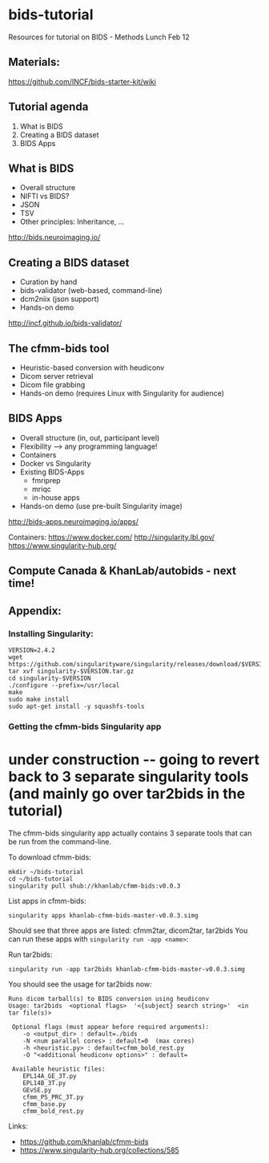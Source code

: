 # bids-tutorial
Resources for tutorial on BIDS - Methods Lunch Feb 12


##  Materials:
https://github.com/INCF/bids-starter-kit/wiki


## Tutorial agenda
1. What is BIDS
2. Creating a BIDS dataset
3. BIDS Apps




## What is BIDS

* Overall structure
* NIFTI vs BIDS?
* JSON
* TSV
* Other principles: Inheritance, ...

http://bids.neuroimaging.io/

## Creating a BIDS dataset

* Curation by hand
* bids-validator (web-based, command-line)
* dcm2niix (json support)
* Hands-on demo 

http://incf.github.io/bids-validator/

## The cfmm-bids tool 

* Heuristic-based conversion with heudiconv
* Dicom server retrieval
* Dicom file grabbing
* Hands-on demo (requires Linux with Singularity for audience)


## BIDS Apps

* Overall structure (in, out, participant level)
* Flexibility --> any programming language!
* Containers
* Docker vs Singularity
* Existing BIDS-Apps
  * fmriprep
  * mriqc
  * in-house apps 
* Hands-on demo (use pre-built Singularity image)

http://bids-apps.neuroimaging.io/apps/

Containers:
https://www.docker.com/
http://singularity.lbl.gov/
https://www.singularity-hub.org/

## Compute Canada & KhanLab/autobids - next time!

## Appendix:

### Installing Singularity:
```
VERSION=2.4.2
wget https://github.com/singularityware/singularity/releases/download/$VERSION/singularity-$VERSION.tar.gz
tar xvf singularity-$VERSION.tar.gz
cd singularity-$VERSION
./configure --prefix=/usr/local
make
sudo make install
sudo apt-get install -y squashfs-tools
```

### Getting the cfmm-bids Singularity app

# under construction -- going to revert back to 3 separate singularity tools (and mainly go over tar2bids in the tutorial)

The cfmm-bids singularity app actually contains 3 separate tools that can be run from the command-line.

To download cfmm-bids:
```
mkdir ~/bids-tutorial
cd ~/bids-tutorial
singularity pull shub://khanlab/cfmm-bids:v0.0.3
``` 

List apps in cfmm-bids:
```
singularity apps khanlab-cfmm-bids-master-v0.0.3.simg 
```

Should see that three apps are listed: cfmm2tar, dicom2tar, tar2bids
You can run these apps with `singularity run -app <name>`:

Run tar2bids:
```
singularity run -app tar2bids khanlab-cfmm-bids-master-v0.0.3.simg
```

You should see the usage for tar2bids now:
```
Runs dicom tarball(s) to BIDS conversion using heudiconv
Usage: tar2bids  <optional flags>  '<{subject} search string>'  <in tar file(s)>

 Optional flags (must appear before required arguments):
	-o <output_dir> : default=./bids
	-N <num parallel cores> : default=0  (max cores)
	-h <heuristic.py> : default=cfmm_bold_rest.py
	-O "<additional heudiconv options>" : default=

 Available heuristic files:
	EPL14A_GE_3T.py
	EPL14B_3T.py
	GEvSE.py
	cfmm_PS_PRC_3T.py
	cfmm_base.py
	cfmm_bold_rest.py
```




Links:
* https://github.com/khanlab/cfmm-bids
* https://www.singularity-hub.org/collections/585
